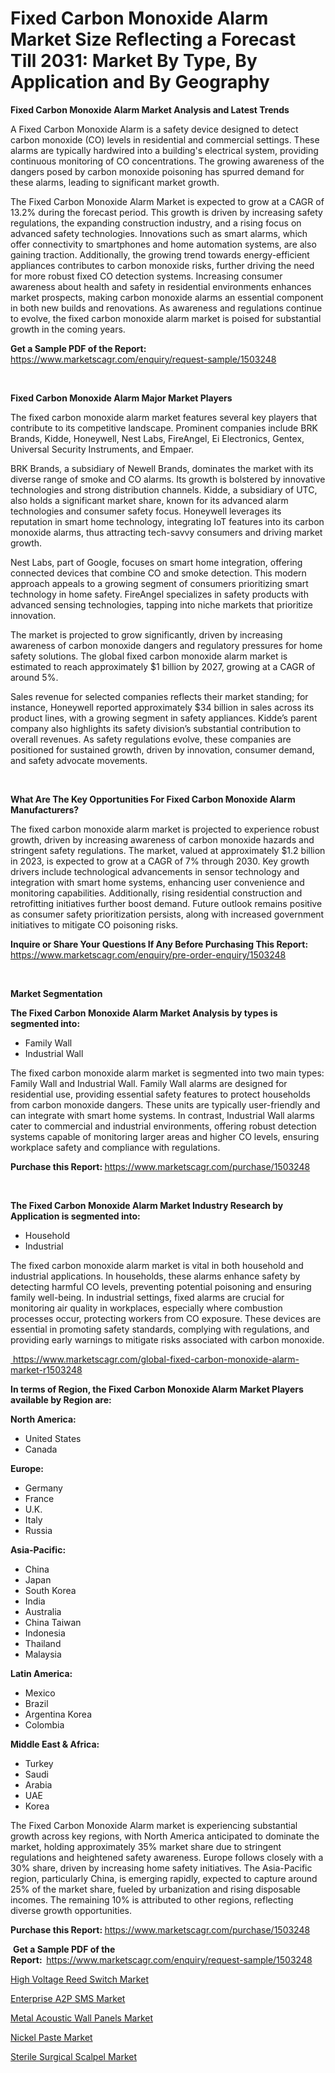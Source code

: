 <p><h1>Fixed Carbon Monoxide Alarm Market Size Reflecting a Forecast Till 2031: Market By Type, By Application and By Geography</h1></p><p><strong>Fixed Carbon Monoxide Alarm Market Analysis and Latest Trends</strong></p>
<p><p>A Fixed Carbon Monoxide Alarm is a safety device designed to detect carbon monoxide (CO) levels in residential and commercial settings. These alarms are typically hardwired into a building's electrical system, providing continuous monitoring of CO concentrations. The growing awareness of the dangers posed by carbon monoxide poisoning has spurred demand for these alarms, leading to significant market growth.</p><p>The Fixed Carbon Monoxide Alarm Market is expected to grow at a CAGR of 13.2% during the forecast period. This growth is driven by increasing safety regulations, the expanding construction industry, and a rising focus on advanced safety technologies. Innovations such as smart alarms, which offer connectivity to smartphones and home automation systems, are also gaining traction. Additionally, the growing trend towards energy-efficient appliances contributes to carbon monoxide risks, further driving the need for more robust fixed CO detection systems. Increasing consumer awareness about health and safety in residential environments enhances market prospects, making carbon monoxide alarms an essential component in both new builds and renovations. As awareness and regulations continue to evolve, the fixed carbon monoxide alarm market is poised for substantial growth in the coming years.</p></p>
<p><strong>Get a Sample PDF of the Report:&nbsp;</strong> <a href="https://www.marketscagr.com/enquiry/request-sample/1503248?utm_campaign=1895&utm_medium=2&utm_source=Github&utm_content=ia&utm_term=27122024&utm_id=fixed-carbon-monoxide-alarm">https://www.marketscagr.com/enquiry/request-sample/1503248</a></p>
<p>&nbsp;</p>
<p><strong>Fixed Carbon Monoxide Alarm Major Market Players</strong></p>
<p><p>The fixed carbon monoxide alarm market features several key players that contribute to its competitive landscape. Prominent companies include BRK Brands, Kidde, Honeywell, Nest Labs, FireAngel, Ei Electronics, Gentex, Universal Security Instruments, and Empaer. </p><p>BRK Brands, a subsidiary of Newell Brands, dominates the market with its diverse range of smoke and CO alarms. Its growth is bolstered by innovative technologies and strong distribution channels. Kidde, a subsidiary of UTC, also holds a significant market share, known for its advanced alarm technologies and consumer safety focus. Honeywell leverages its reputation in smart home technology, integrating IoT features into its carbon monoxide alarms, thus attracting tech-savvy consumers and driving market growth.</p><p>Nest Labs, part of Google, focuses on smart home integration, offering connected devices that combine CO and smoke detection. This modern approach appeals to a growing segment of consumers prioritizing smart technology in home safety. FireAngel specializes in safety products with advanced sensing technologies, tapping into niche markets that prioritize innovation. </p><p>The market is projected to grow significantly, driven by increasing awareness of carbon monoxide dangers and regulatory pressures for home safety solutions. The global fixed carbon monoxide alarm market is estimated to reach approximately $1 billion by 2027, growing at a CAGR of around 5%.</p><p>Sales revenue for selected companies reflects their market standing; for instance, Honeywell reported approximately $34 billion in sales across its product lines, with a growing segment in safety appliances. Kidde’s parent company also highlights its safety division’s substantial contribution to overall revenues. As safety regulations evolve, these companies are positioned for sustained growth, driven by innovation, consumer demand, and safety advocate movements.</p></p>
<p>&nbsp;</p>
<p><strong>What Are The Key Opportunities For Fixed Carbon Monoxide Alarm Manufacturers?</strong></p>
<p><p>The fixed carbon monoxide alarm market is projected to experience robust growth, driven by increasing awareness of carbon monoxide hazards and stringent safety regulations. The market, valued at approximately $1.2 billion in 2023, is expected to grow at a CAGR of 7% through 2030. Key growth drivers include technological advancements in sensor technology and integration with smart home systems, enhancing user convenience and monitoring capabilities. Additionally, rising residential construction and retrofitting initiatives further boost demand. Future outlook remains positive as consumer safety prioritization persists, along with increased government initiatives to mitigate CO poisoning risks.</p></p>
<p><strong>Inquire or Share Your Questions If Any Before Purchasing This Report:</strong> <a href="https://www.marketscagr.com/enquiry/pre-order-enquiry/1503248?utm_campaign=1895&utm_medium=2&utm_source=Github&utm_content=ia&utm_term=27122024&utm_id=fixed-carbon-monoxide-alarm">https://www.marketscagr.com/enquiry/pre-order-enquiry/1503248</a></p>
<p>&nbsp;</p>
<p><strong>Market Segmentation</strong></p>
<p><strong>The Fixed Carbon Monoxide Alarm Market Analysis by types is segmented into:</strong></p>
<p><ul><li>Family Wall</li><li>Industrial Wall</li></ul></p>
<p><p>The fixed carbon monoxide alarm market is segmented into two main types: Family Wall and Industrial Wall. Family Wall alarms are designed for residential use, providing essential safety features to protect households from carbon monoxide dangers. These units are typically user-friendly and can integrate with smart home systems. In contrast, Industrial Wall alarms cater to commercial and industrial environments, offering robust detection systems capable of monitoring larger areas and higher CO levels, ensuring workplace safety and compliance with regulations.</p></p>
<p><strong>Purchase this Report:&nbsp;</strong><a href="https://www.marketscagr.com/purchase/1503248?utm_campaign=1895&utm_medium=2&utm_source=Github&utm_content=ia&utm_term=27122024&utm_id=fixed-carbon-monoxide-alarm">https://www.marketscagr.com/purchase/1503248</a></p>
<p>&nbsp;</p>
<p><strong>The Fixed Carbon Monoxide Alarm Market Industry Research by Application is segmented into:</strong></p>
<p><ul><li>Household</li><li>Industrial</li></ul></p>
<p><p>The fixed carbon monoxide alarm market is vital in both household and industrial applications. In households, these alarms enhance safety by detecting harmful CO levels, preventing potential poisoning and ensuring family well-being. In industrial settings, fixed alarms are crucial for monitoring air quality in workplaces, especially where combustion processes occur, protecting workers from CO exposure. These devices are essential in promoting safety standards, complying with regulations, and providing early warnings to mitigate risks associated with carbon monoxide.</p></p>
<p><a href="https://www.marketscagr.com/global-fixed-carbon-monoxide-alarm-market-r1503248?utm_campaign=1895&utm_medium=2&utm_source=Github&utm_content=ia&utm_term=27122024&utm_id=fixed-carbon-monoxide-alarm">&nbsp;https://www.marketscagr.com/global-fixed-carbon-monoxide-alarm-market-r1503248</a></p>
<p><strong>In terms of Region, the Fixed Carbon Monoxide Alarm Market Players available by Region are:</strong></p>
<p>
    <p> <strong> North America: </strong>
        <ul>
            <li>United States</li>
            <li>Canada</li>
        </ul>
        </p> 
    <p> <strong> Europe: </strong>
        <ul>
            <li>Germany</li>
            <li>France</li>
            <li>U.K.</li>
            <li>Italy</li>
            <li>Russia</li>
        </ul>
        </p> 
    <p> <strong> Asia-Pacific: </strong>
        <ul>
            <li>China</li>
            <li>Japan</li>
            <li>South Korea</li>
            <li>India</li>
            <li>Australia</li>
            <li>China Taiwan</li>
            <li>Indonesia</li>
            <li>Thailand</li>
            <li>Malaysia</li>
        </ul>
        </p> 
    <p> <strong> Latin America: </strong>
        <ul>
            <li>Mexico</li>
            <li>Brazil</li>
            <li>Argentina Korea</li>
            <li>Colombia</li>
        </ul>
        </p> 
    <p> <strong> Middle East & Africa: </strong>
        <ul>
            <li>Turkey</li>
            <li>Saudi</li>
            <li>Arabia</li>
            <li>UAE</li>
            <li>Korea</li>
        </ul>
    </p>
    </p>
<p><p>The Fixed Carbon Monoxide Alarm market is experiencing substantial growth across key regions, with North America anticipated to dominate the market, holding approximately 35% market share due to stringent regulations and heightened safety awareness. Europe follows closely with a 30% share, driven by increasing home safety initiatives. The Asia-Pacific region, particularly China, is emerging rapidly, expected to capture around 25% of the market share, fueled by urbanization and rising disposable incomes. The remaining 10% is attributed to other regions, reflecting diverse growth opportunities.</p></p>
<p><strong>Purchase this Report: </strong><a href="https://www.marketscagr.com/purchase/1503248?utm_campaign=1895&utm_medium=2&utm_source=Github&utm_content=ia&utm_term=27122024&utm_id=fixed-carbon-monoxide-alarm">https://www.marketscagr.com/purchase/1503248</a></p>
<p>&nbsp;<strong>Get a Sample PDF of the Report:&nbsp;&nbsp;</strong><a href="https://www.marketscagr.com/enquiry/request-sample/1503248?utm_campaign=1895&utm_medium=2&utm_source=Github&utm_content=ia&utm_term=27122024&utm_id=fixed-carbon-monoxide-alarm">https://www.marketscagr.com/enquiry/request-sample/1503248</a></p>
<p><strong></strong></p>
<p><p><a href="https://www.linkedin.com/pulse/market-dynamics-detailed-examination-high-voltage-reed-switch-tu0kf?utm_campaign=1895&utm_medium=2&utm_source=Github&utm_content=ia&utm_term=27122024&utm_id=fixed-carbon-monoxide-alarm">High Voltage Reed Switch Market</a></p><p><a href="https://www.linkedin.com/pulse/enterprise-a2p-sms-market-global-analysis-trends-forecasts-pt0tc?utm_campaign=1895&utm_medium=2&utm_source=Github&utm_content=ia&utm_term=27122024&utm_id=fixed-carbon-monoxide-alarm">Enterprise A2P SMS Market</a></p><p><a href="https://www.linkedin.com/pulse/metal-acoustic-wall-panels-market-size-expanding-rapidly-annual-k6f9c?utm_campaign=1895&utm_medium=2&utm_source=Github&utm_content=ia&utm_term=27122024&utm_id=fixed-carbon-monoxide-alarm">Metal Acoustic Wall Panels Market</a></p><p><a href="https://www.linkedin.com/pulse/rev-athenaur-okk4f?utm_campaign=1895&utm_medium=2&utm_source=Github&utm_content=ia&utm_term=27122024&utm_id=fixed-carbon-monoxide-alarm">Nickel Paste Market</a></p><p><a href="https://www.linkedin.com/pulse/report-offers-thorough-study-sterile-surgical-scalpel-market-ozqcc?utm_campaign=1895&utm_medium=2&utm_source=Github&utm_content=ia&utm_term=27122024&utm_id=fixed-carbon-monoxide-alarm">Sterile Surgical Scalpel Market</a></p></p>